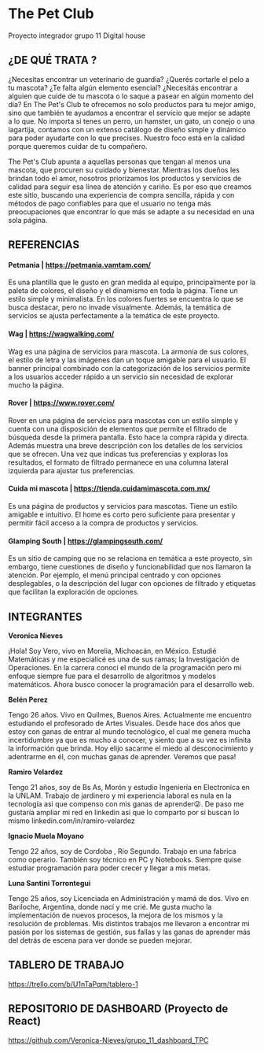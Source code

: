 # The Pet Club
Proyecto integrador grupo 11 Digital house

## ¿DE QUÉ TRATA ?

¿Necesitas encontrar un veterinario de guardia? ¿Querés cortarle el pelo a tu mascota? ¿Te falta algún elemento esencial? ¿Necesitás encontrar a alguien que cuide de tu mascota o lo saque a pasear en algún momento del día?  En The Pet's Club te ofrecemos no solo productos para tu mejor amigo, sino que también te ayudamos a encontrar el servicio que mejor se adapte a lo que. No importa si tenes un perro, un hamster, un gato, un conejo o una lagartija, contamos con un extenso catálogo de diseño simple y dinámico para poder ayudarte con lo que precises. Nuestro foco está en la calidad porque queremos cuidar de tu compañero.

The Pet's Club apunta a aquellas personas que tengan al menos una mascota, que procuren su cuidado y bienestar. Mientras los dueños les brindan todo el amor, nosotros priorizamos los productos y servicios de calidad para seguir esa línea de atención y cariño. Es por eso que creamos este sitio, buscando una experiencia de compra sencilla, rápida y con métodos de pago confiables para que el usuario no tenga más preocupaciones que encontrar lo que más se adapte a su necesidad en una sola página. 


## REFERENCIAS

#### Petmania | https://petmania.vamtam.com/

Es una plantilla que le gusto en gran medida al equipo, principalmente por la paleta de colores, el diseño y el dinamismo en toda la página. Tiene un estilo simple y minimalista. En los colores fuertes se encuentra lo que se busca destacar, pero no invade visualmente. Además, la temática de servicios se ajusta perfectamente a la temática de este proyecto. 

#### Wag | https://wagwalking.com/

Wag es una página de servicios para mascota. La armonía de sus colores, el estilo de letra y las imágenes dan un toque amigable para el usuario. El banner principal combinado con la categorización de los servicios permite a los usuarios acceder rápido a un servicio sin necesidad de explorar mucho la página.

#### Rover | https://www.rover.com/

Rover en una página de servicios para mascotas con un estilo simple y cuenta con una disposición de elementos que permite el filtrado de búsqueda desde la primera pantalla. Esto hace la compra rápida y directa. Además muestra una breve descripción con los detalles de los servicios que se ofrecen. Una vez que indicas tus preferencias y exploras los resultados, el formato de filtrado permanece en una columna lateral izquierda para ajustar tus preferencias.

#### Cuida mi mascota | https://tienda.cuidamimascota.com.mx/

Es una página de productos y servicios para mascotas. Tiene un estilo amigable e intuitivo. El home es corto pero suficiente para presentar y permitir fácil acceso a la compra de productos y servicios.

#### Glamping South | https://glampingsouth.com/

Es un sitio de camping que no se relaciona en temática a este proyecto, sin embargo, tiene cuestiones de diseño y funcionabilidad que nos llamaron la atención. Por ejemplo, el menú principal centrado y con opciones desplegables, o la descripción del lugar con opciones de filtrado y etiquetas que facilitan la exploración de opciones.




## INTEGRANTES
**Veronica Nieves** 

¡Hola! Soy Vero, vivo en Morelia, Michoacán, en México. Estudié Matemáticas y me especialicé es una de sus ramas; la Investigación de Operaciones. En la carrera conocí el mundo de la programación pero mi enfoque siempre fue para el desarrollo de algoritmos y modelos matemáticos. Ahora busco conocer la programación para el desarrollo web.

**Belén Perez**

Tengo 26 años. Vivo en Quilmes, Buenos Aires. Actualmente me encuentro estudiando el profesorado de Artes Visuales. 
Desde hace dos años que estoy con ganas de entrar al mundo tecnológico, el cual me genera mucha incertidumbre ya que es mucho a conocer, y siento que a su vez es infinita la información que brinda.
Hoy elijo sacarme el miedo al desconocimiento y adentrarme en él, con muchas ganas de aprender. Veremos que pasa!

**Ramiro Velardez**

Tengo 21 años, soy de Bs As, Morón y estudio Ingeniería en Electronica en la UNLAM. Trabajo de jardinero y mi experiencia laboral es nula en la tecnología asi que compenso con mis ganas de aprender😜. De paso me gustaría ampliar mi red en linkedin asi que lo comparto por si buscan lo mismo linkedin.com/in/ramiro-velardez

**Ignacio Muela Moyano**

Tengo 22 años, soy de Cordoba , Rio Segundo. Trabajo en una fabrica como operario. También soy técnico en PC y Notebooks. Siempre quise estudiar programación para poder crecer y llegar a mis metas.

**Luna Santini Torrontegui**

Tengo 25 años, soy Licenciada en Administración y mamá de dos. Vivo en Bariloche, Argentina, donde nací y me crié. Me gusta mucho la implementación de nuevos procesos, la mejora de los mismos y la resolución de problemas. Mis distintos trabajos me llevaron a encontrar mi pasión por los sistemas de gestión, sus fallas y las ganas de aprender más del detrás de escena para ver donde se pueden mejorar.


## TABLERO DE TRABAJO
https://trello.com/b/U1nTaPqm/tablero-1

## REPOSITORIO DE DASHBOARD (Proyecto de React)
https://github.com/Veronica-Nieves/grupo_11_dashboard_TPC
